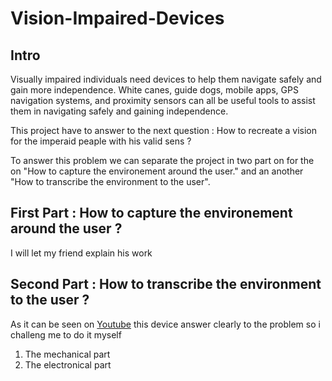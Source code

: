 # Vision-Impaired-Devices

## Intro
Visually impaired individuals need devices to help them navigate safely and gain more independence. White canes, guide dogs, mobile apps, GPS navigation systems, and proximity sensors can all be useful tools to assist them in navigating safely and gaining independence.

This project have to answer to the next question :
How to recreate a vision for the imperaid peaple with his valid sens ?

To answer this problem we can separate the project in two part on for the on "How to capture the environement around the user." and an another "How to 
transcribe the environment to the user".

## First Part : How to capture the environement around the user ?

I will let my friend explain his work

## Second Part : How to transcribe the environment to the user ?

As it can be seen on [Youtube](https://www.youtube.com/watch?v=8Au47gnXs0w&t=751s) this device answer clearly to the problem so i challeng me to do it myself

1. The mechanical part 
2. The electronical part





